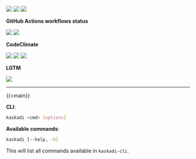 ![](https://img.shields.io/github/package-json/v/kaskadi/kaskadi-cli)
![](https://img.shields.io/badge/code--style-standard-blue)
![](https://img.shields.io/github/license/kaskadi/kaskadi-cli?color=blue)

**GitHub Actions workflows status**

[![](https://img.shields.io/github/workflow/status/kaskadi/kaskadi-cli/publish?label=publish&logo=npm)](https://github.com/kaskadi/kaskadi-cli/actions?query=workflow%3Apublish)
[![](https://img.shields.io/github/workflow/status/kaskadi/kaskadi-cli/build?label=build&logo=mocha)](https://github.com/kaskadi/kaskadi-cli/actions?query=workflow%3Abuild)

**CodeClimate**

[![](https://img.shields.io/codeclimate/maintainability/kaskadi/kaskadi-cli?label=maintainability&logo=Code%20Climate)](https://codeclimate.com/github/kaskadi/kaskadi-cli)
[![](https://img.shields.io/codeclimate/tech-debt/kaskadi/kaskadi-cli?label=technical%20debt&logo=Code%20Climate)](https://codeclimate.com/github/kaskadi/kaskadi-cli)
[![](https://img.shields.io/codeclimate/coverage/kaskadi/kaskadi-cli?label=test%20coverage&logo=Code%20Climate)](https://codeclimate.com/github/kaskadi/kaskadi-cli)

**LGTM**

[![](https://img.shields.io/lgtm/grade/javascript/github/kaskadi/kaskadi-cli?label=code%20quality&logo=LGTM)](https://lgtm.com/projects/g/kaskadi/kaskadi-cli/?mode=list&logo=LGTM)

****

{{>main}}

**CLI**:
```bash
kaskadi <cmd> [options]
```

**Available commands**:
```bash
kaskadi [--help, -h]
```

This will list all commands available in `kaskadi-cli`.